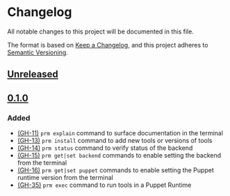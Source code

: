 # Changelog

All notable changes to this project will be documented in this file.

The format is based on [Keep a Changelog](https://keepachangelog.com/en/1.0.0/),
and this project adheres to [Semantic Versioning](https://semver.org/spec/v2.0.0.html).

## [Unreleased]

## [0.1.0]

### Added

- [(GH-11)](https://github.com/puppetlabs/prm/issues/11) `prm explain` command to surface documentation in the terminal
- [(GH-13)](https://github.com/puppetlabs/prm/issues/13) `prm install` command to add new tools or versions of tools
- [(GH-14)](https://github.com/puppetlabs/prm/issues/14) `prm status` command to verify status of the backend
- [(GH-15)](https://github.com/puppetlabs/prm/issues/15) `prm get|set backend` commands to enable setting the backend from the terminal
- [(GH-16)](https://github.com/puppetlabs/prm/issues/16) `prm get|set puppet` commands to enable setting the Puppet runtime version from the terminal
- [(GH-35)](https://github.com/puppetlabs/prm/issues/35) `prm exec` command to run tools in a Puppet Runtime

[Unreleased]: https://github.com/puppetlabs/prm/compare/0.1.0..main
[0.1.0]: https://github.com/puppetlabs/prm/releases/tag/0.1.0
